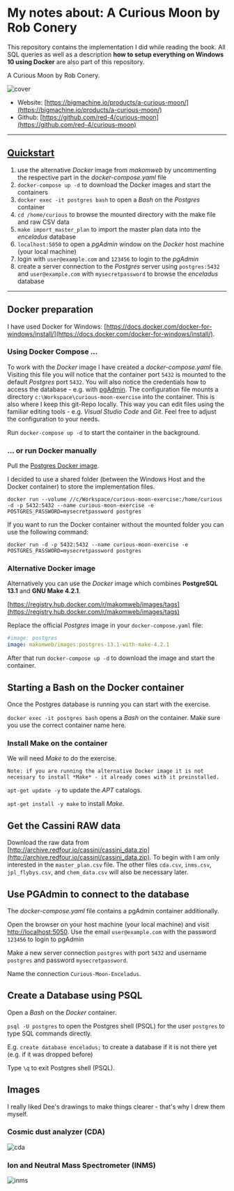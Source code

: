 # My notes about: A Curious Moon by Rob Conery

This repository contains the implementation I did while reading the book. All SQL queries as well as a description **how to setup everything on Windows 10 using Docker** are also part of this repository.

A Curious Moon by Rob Conery.

![cover](./images/cover.png)

- Website: [https://bigmachine.io/products/a-curious-moon/](https://bigmachine.io/products/a-curious-moon/)
- Github: [https://github.com/red-4/curious-moon](https://github.com/red-4/curious-moon)

---

## [Quickstart](./quickstart.md)

1. use the alternative _Docker_ image from _makomweb_ by uncommenting the respective part in the _docker-compose.yaml_ file
2. `docker-compose up -d` to download the Docker images and start the containers
3. `docker exec -it postgres bash` to open a _Bash_ on the _Postgres_ container
4. `cd /home/curious` to browse the mounted directory with the make file and raw CSV data
5. `make import_master_plan` to import the master plan data into the _enceladus_ database
6. `localhost:5050` to open a _pgAdmin_ window on the _Docker_ host machine (your local machine)
7. login with `user@example.com` and `123456` to login to the _pgAdmin_
8. create a server connection to the _Postgres_ server using `postgres:5432` and `user@example.com` with `mysecretpassword` to browse the _enceladus_ database

---

## Docker preparation

I have used Docker for Windows: [https://docs.docker.com/docker-for-windows/install/](https://docs.docker.com/docker-for-windows/install/).

### Using Docker Compose ...

To work with the _Docker_ image I have created a *docker-compose.yaml* file. 
Visiting this file you will notice that the container port `5432` is mounted to the default _Postgres_ port `5432`.
You will also notice the credentials how to access the database - e.g. with [pgAdmin](https://www.pgadmin.org/).
The configuration file mounts a directory `c:\Workspace\curious-moon-exercise` into the container. This is also where I keep this git-Repo locally.
This way you can edit files using the familiar editing tools - e.g. _Visual Studio Code_ and _Git_.
Feel free to adjust the configuration to your needs.

Run `docker-compose up -d` to start the container in the background. 

### ... or run Docker manually

Pull the [Postgres Docker image](https://hub.docker.com/_/postgres).

I decided to use a shared folder (between the Windows Host and the Docker container) to store the implementation files.

`docker run --volume //c/Workspace/curious-moon-exercise:/home/curious -d -p 5432:5432 --name curious-moon-exercise -e POSTGRES_PASSWORD=mysecretpassword postgres`

If you want to run the Docker container without the mounted folder you can use the following command:

`docker run -d -p 5432:5432 --name curious-moon-exercise -e POSTGRES_PASSWORD=mysecretpassword postgres`

### Alternative Docker image

Alternatively you can use the *Docker* image which combines **PostgreSQL 13.1** and **GNU Make 4.2.1**.

[https://registry.hub.docker.com/r/makomweb/images/tags](https://registry.hub.docker.com/r/makomweb/images/tags)

Replace the official *Postgres* image in your `docker-compose.yaml` file:

~~~yaml
#image: postgres
image: makomweb/images:postgres-13.1-with-make-4.2.1
~~~

After that run `docker-compose up -d` to download the image and start the container.

## Starting a Bash on the Docker container

Once the Postgres database is running you can start with the exercise.

`docker exec -it postgres bash` opens a _Bash_ on the container.
Make sure you use the correct container name here.

### Install Make on the container

We will need *Make* to do the exercise.

~~~
Note: if you are running the alternative Docker image it is not necessary to install *Make* - it already comes with it preinstalled.
~~~

`apt-get update -y` to update the *APT* catalogs.

`apt-get install -y make` to install _Make_.

## Get the Cassini RAW data

Download the raw data from [http://archive.redfour.io/cassini/cassini_data.zip](http://archive.redfour.io/cassini/cassini_data.zip). To begin with I am only interested in the `master_plan.csv` file. The other files `cda.csv`, `inms.csv`, `jpl_flybys.csv`, and `chem_data.csv` will also be necessary later.

## Use PGAdmin to connect to the database

The _docker-compose.yaml_ file contains a pgAdmin container additionally.

Open the browser on your host machine (your local machine) and visit [http://localhost:5050](http://localhost:5050). Use the email `user@example.com` with the password `123456` to login to pgAdmin

Make a new server connection `postgres` with port `5432` and username `postgres` and password `mysecretpassword`.

Name the connection `Curious-Moon-Enceladus`.

## Create a Database using PSQL

Open a *Bash* on the *Docker* container.

`psql -U postgres` to open the Postgres shell (PSQL) for the user `postgres` to type SQL commands directly.

E.g. `create database enceladus;` to create a database if it is not there yet (e.g. if it was dropped before)

Type `\q` to exit Postgres shell (PSQL).

## Images

I really liked Dee's drawings to make things clearer - that's why I drew them myself.

### Cosmic dust analyzer (CDA)

![cda](./images/cda.png)

### Ion and Neutral Mass Spectrometer (INMS)

![inms](./images/inms.png)